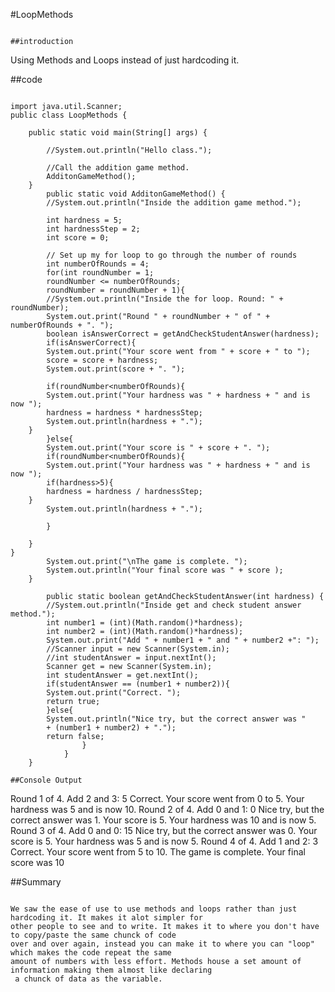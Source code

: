 #LoopMethods 
``` 

##introduction
```

Using Methods and Loops instead of just hardcoding it.


##code
```

import java.util.Scanner;
public class LoopMethods {

	public static void main(String[] args) {

		//System.out.println("Hello class.");
				
		//Call the addition game method.
		AdditonGameMethod();
	}
		public static void AdditonGameMethod() {
		//System.out.println("Inside the addition game method.");
				
		int hardness = 5;
		int hardnessStep = 2;
		int score = 0;
				
		// Set up my for loop to go through the number of rounds
		int numberOfRounds = 4;
		for(int roundNumber = 1; 
		roundNumber <= numberOfRounds;  
		roundNumber = roundNumber + 1){
		//System.out.println("Inside the for loop. Round: " + roundNumber);
		System.out.print("Round " + roundNumber + " of " + numberOfRounds + ". ");
		boolean isAnswerCorrect = getAndCheckStudentAnswer(hardness);
		if(isAnswerCorrect){
		System.out.print("Your score went from " + score + " to ");
		score = score + hardness;
		System.out.print(score + ". ");
						
		if(roundNumber<numberOfRounds){
		System.out.print("Your hardness was " + hardness + " and is now ");
		hardness = hardness * hardnessStep;
		System.out.println(hardness + ".");
	}
		}else{
		System.out.print("Your score is " + score + ". ");
		if(roundNumber<numberOfRounds){
		System.out.print("Your hardness was " + hardness + " and is now ");
		if(hardness>5){
		hardness = hardness / hardnessStep;
	}
		System.out.println(hardness + ".");
							
		}
						
	}
}
		System.out.print("\nThe game is complete. ");
		System.out.println("Your final score was " + score );
	}
			
		public static boolean getAndCheckStudentAnswer(int hardness) {
		//System.out.println("Inside get and check student answer method.");
		int number1 = (int)(Math.random()*hardness);
		int number2 = (int)(Math.random()*hardness);
		System.out.print("Add " + number1 + " and " + number2 +": ");
		//Scanner input = new Scanner(System.in);
		//int studentAnswer = input.nextInt();
		Scanner get = new Scanner(System.in);
		int studentAnswer = get.nextInt();
		if(studentAnswer == (number1 + number2)){
		System.out.print("Correct. ");
		return true;
		}else{
		System.out.println("Nice try, but the correct answer was " 
		+ (number1 + number2) + ".");
		return false;
				}
			}
	}

##Console Output
```

Round 1 of 4. Add 2 and 3: 5
Correct. Your score went from 0 to 5. Your hardness was 5 and is now 10.
Round 2 of 4. Add 0 and 1: 0
Nice try, but the correct answer was 1.
Your score is 5. Your hardness was 10 and is now 5.
Round 3 of 4. Add 0 and 0: 15
Nice try, but the correct answer was 0.
Your score is 5. Your hardness was 5 and is now 5.
Round 4 of 4. Add 1 and 2: 3
Correct. Your score went from 5 to 10. 
The game is complete. Your final score was 10

##Summary
```

We saw the ease of use to use methods and loops rather than just hardcoding it. It makes it alot simpler for 
other people to see and to write. It makes it to where you don't have to copy/paste the same chunck of code 
over and over again, instead you can make it to where you can "loop" which makes the code repeat the same 
amount of numbers with less effort. Methods house a set amount of information making them almost like declaring
 a chunck of data as the variable.